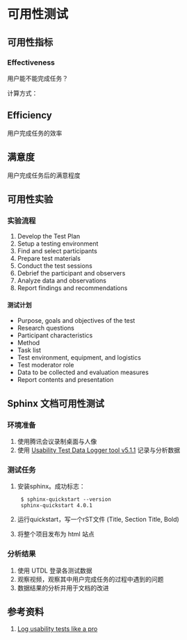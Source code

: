 # 可用性测试



## 可用性指标

### Effectiveness

用户能不能完成任务？

计算方式：

## Efficiency

用户完成任务的效率

## 满意度

用户完成任务后的满意程度



## 可用性实验

### 实验流程


1. Develop the Test Plan
2. Setup a testing environment
3. Find and select participants
4. Prepare test materials
5. Conduct the test sessions
6. Debrief the participant and observers
7. Analyze data and observations
8. Report findings and recommendations

#### 测试计划
- Purpose, goals and objectives of the test
- Research questions
- Participant characteristics
- Method
- Task list
- Test environment, equipment, and logistics
- Test moderator role
- Data to be collected and evaluation measures
- Report contents and presentation


## Sphinx 文档可用性测试

### 环境准备

1. 使用腾讯会议录制桌面与人像
2. 使用 [Usability Test Data Logger tool v5.1.1](https://www.userfocus.co.uk/resources/datalogger.html) 记录与分析数据



### 测试任务

1. 安装sphinx。成功标志：

   ```
    $ sphinx-quickstart --version
    sphinx-quickstart 4.0.1
   ```

   

2. 运行quickstart，写一个rST文件 (Title, Section Title, Bold)
3. 将整个项目发布为 html 站点



### 分析结果

1. 使用 UTDL 登录各测试数据
2. 观察视频，观察其中用户完成任务的过程中遇到的问题
3. 数据结果的分析并用于文档的改进


## 参考资料
1. [Log usability tests like a pro](https://www.userfocus.co.uk/articles/datalogging.html)